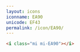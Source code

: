 ```yaml
---
layout: icons
iconname: EA90
unicode: EF43
permalink: /icon/EA90/
---
```


``` html
<i class="mi mi-EA90"></i>
```
